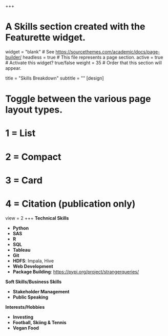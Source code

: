 
+++
# A Skills section created with the Featurette widget.
widget = "blank"  # See https://sourcethemes.com/academic/docs/page-builder/
headless = true  # This file represents a page section.
active = true  # Activate this widget? true/false
weight = 35  # Order that this section will appear.

title = "Skills Breakdown"
subtitle = ""
[design]
  # Toggle between the various page layout types.
  #   1 = List
  #   2 = Compact
  #   3 = Card
  #   4 = Citation (publication only)
  view = 2
+++
**Technical Skills** 
* **Python**
* **SAS**
* **R**
* **SQL**
* **Tableau**
* **Git**
* **HDFS**: Impala, Hive
* **Web Development**
* **Package Building**: https://pypi.org/project/strangerqueries/

**Soft Skills/Business Skills**
* **Stakeholder Management**
* **Public Speaking**

**Interests/Hobbies**
* **Investing**
* **Football, Skiing & Tennis**
* **Vegan Food**


